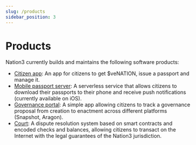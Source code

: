 ```yaml
---
slug: /products
sidebar_position: 3
---
```


# Products

Nation3 currently builds and maintains the following software products:
- [Citizen app](https://app.nation3.org): An app for citizens to get $veNATION, issue a passport and manage it.
- [Mobile passport server](https://github.com/nation3/mobile-passport): A serverless service that allows citizens to download their passports to their phone and receive push notifications (currently available on iOS).
- [Governance portal](https://gov.nation3.org): A simple app allowing citizens to track a governance proposal from creation to enactment across different platforms (Snapshot, Aragon).
- [Court](https://github.com/nation3/court): A dispute resolution system based on smart contracts and encoded checks and balances, allowing citizens to transact on the Internet with the legal guarantees of the Nation3 jurisdiction.